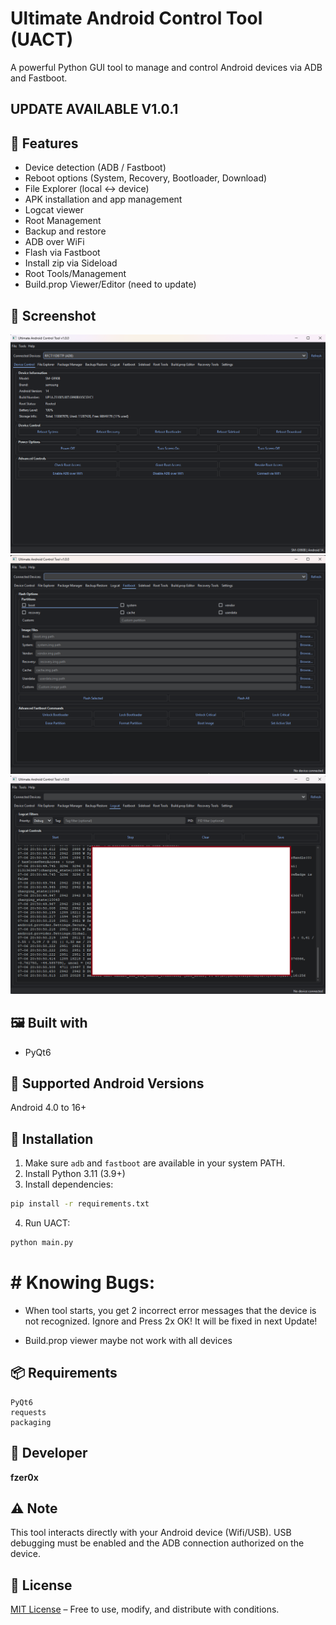 # Ultimate Android Control Tool (UACT)

A powerful Python GUI tool to manage and control Android devices via ADB and Fastboot.

## UPDATE AVAILABLE V1.0.1

## 🧩 Features

- Device detection (ADB / Fastboot)
- Reboot options (System, Recovery, Bootloader, Download)
- File Explorer (local ↔ device)
- APK installation and app management
- Logcat viewer
- Root Management
- Backup and restore
- ADB over WiFi
- Flash via Fastboot
- Install zip via Sideload
- Root Tools/Management
- Build.prop Viewer/Editor (need to update)

## 📸 Screenshot

![UACT Screenshot](screenshot.png)
![UACT Screenshot](screenshot2.png)
![UACT Screenshot](screenshot3.png)

## 🖼️ Built with

- PyQt6

## 🧪 Supported Android Versions

Android 4.0 to 16+

## 🚀 Installation

1. Make sure `adb` and `fastboot` are available in your system PATH.
2. Install Python 3.11 (3.9+)
3. Install dependencies:

```bash
pip install -r requirements.txt
```

4. Run UACT:

```bash
python main.py
```
# # Knowing Bugs: 
- When tool starts, you get 2 incorrect error messages that the device is not recognized.
Ignore and Press 2x OK! It will be fixed in next Update!

- Build.prop viewer maybe not work with all devices

## 📦 Requirements

```
PyQt6
requests
packaging
```

## 👤 Developer

**fzer0x**

## ⚠️ Note

This tool interacts directly with your Android device (Wifi/USB). USB debugging must be enabled and the ADB connection authorized on the device.

## 📜 License

[MIT License](LICENSE) – Free to use, modify, and distribute with conditions.
